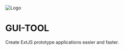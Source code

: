 ![Logo](https://raw.githubusercontent.com/vartomi/gui-tool/master/gui_tool_logo.png)

GUI-TOOL
========
Create ExtJS prototype applications easier and faster.

